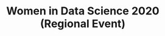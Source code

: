 ---
dateStart: 2020-03-02
dateEnd:
title: "Women in Data Science 2020 (Regional Event)"
venue: "UNAM"
organizer: Mariana Espinosa
credit: Mariana Espinosa
city: Mexico City
state:
country: Mexico
pdfLink: 20201113-woman-in-data-science.pdf
venueImages:
 - sm: image01.sm.jpg
   lg: image01.lg.jpg
 - sm: image02.sm.jpg
   lg: image02.lg.jpg
 - sm: image03.sm.jpg
   lg: image03.lg.jpg
 - sm: image04.sm.jpg
   lg: image04.lg.jpg
 - sm: image05.sm.jpg
   lg: image05.lg.jpg
 - sm: image06.sm.jpg
   lg: image06.lg.jpg
 - sm: image07.sm.jpg
   lg: image07.lg.jpg
 - sm: image08.sm.jpg
   lg: image08.lg.jpg
---